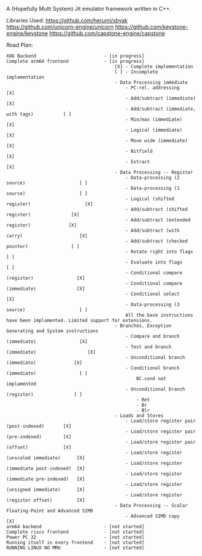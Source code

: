 A (Hopefully Multi System) Jit emulator framework written in C++.

Libraries Used:
    https://github.com/herumi/xbyak
    https://github.com/unicorn-engine/unicorn
    https://github.com/keystone-engine/keystone
    https://github.com/capstone-engine/capstone

Road Plan:

    X86 Backend                         - [in progress]
    Complete arm64 frontend             - [in progress] 
                                            [X] - Complete implementation
                                            [ ] - Incomplete implementation
                                            - Data Processing immediate
                                                - PC-rel. addressing                            [X]
                                                - Add/subtract (immediate)                      [X]
                                                - Add/subtract (immediate, with tags)           [ ]
                                                - Min/max (immediate)                           [X]
                                                - Logical (immediate)                           [X]
                                                - Move wide (immediate)                         [X]
                                                - Bitfield                                      [X]
                                                - Extract                                       [X]
                                            - Data Processing -- Register
                                                - Data-processing (2 source)                    [ ]
                                                - Data-processing (1 source)                    [ ]
                                                - Logical (shifted register)                    [X]
                                                - Add/subtract (shifted register)               [X]
                                                - Add/subtract (extended register)              [X]
                                                - Add/subtract (with carry)                     [X]
                                                - Add/subtract (checked pointer)                [ ]
                                                - Rotate right into flags                       [ ]
                                                - Evaluate into flags                           [ ]
                                                - Conditional compare (register)                [X]
                                                - Conditional compare (immediate)               [X]
                                                - Conditional select                            [X]
                                                - Data-processing (3 source)                    [ ]
                                                All the base instructions have been implamented. Limited support for extensions.
                                            - Branches, Exception Generating and System instructions
                                                - Compare and branch (immediate)                [X]
                                                - Test and branch (immediate)                   [X]
                                                - Unconditional branch (immediate)              [X]
                                                - Conditional branch (immediate)                [ ] 
                                                    BC.cond not implamented
                                                - Unconditional branch (register)               [ ]
                                                    - Ret
                                                    - Br
                                                    - Blr
                                            - Loads and Stores
                                                - Load/store register pair (post-indexed)       [X]
                                                - Load/store register pair (pre-indexed)        [X]
                                                - Load/store register pair (offset)             [X]
                                                - Load/store register (unscaled immediate)      [X]
                                                - Load/store register (immediate post-indexed)  [X]
                                                - Load/store register (immediate pre-indexed)   [X]
                                                - Load/store register (unsigned immediate)      [X]
                                                - Load/store register (register offset)         [X]
                                            - Data Processing -- Scalar Floating-Point and Advanced SIMD
                                                - Advanced SIMD copy                            [X]
    arm64 backend                       - [not started]
    Complete riscv frontend             - [not started]
    Power PC 32                         - [not started]
    Running itself in every frontend    - [not started]
    RUNNING LINUX NO MMU                - [not started]